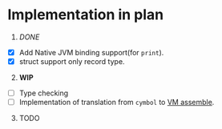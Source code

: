 # Implementation in plan

1. *DONE*

- [x] Add Native JVM binding support(for `print`).
- [x] struct support only record type.

2. **WIP**

- [ ] Type checking
- [ ] Implementation of translation from `cymbol` to [VM assemble](../ep18/VM_Design.md).

3. TODO


